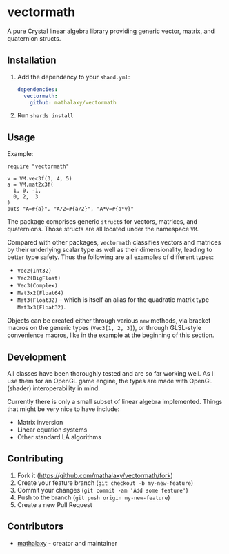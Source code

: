 # vectormath

A pure Crystal linear algebra library providing generic vector, matrix, and quaternion structs.

## Installation

1. Add the dependency to your `shard.yml`:

   ```yaml
   dependencies:
     vectormath:
       github: mathalaxy/vectormath
   ```

2. Run `shards install`

## Usage

Example:

```crystal
require "vectormath"

v = VM.vec3f(3, 4, 5)
a = VM.mat2x3f(
  1, 0, -1,
  0, 2,  3
)
puts "A=#{a}", "A/2=#{a/2}", "A*v=#{a*v}"
```

The package comprises generic `struct`s for vectors, matrices, and quaternions.
Those structs are all located under the namespace `VM`.

Compared with other packages, `vectormath` classifies vectors and matrices by their underlying scalar type as well as their dimensionality, leading to better type safety. Thus the following are all examples of different types:

- `Vec2(Int32)`
- `Vec2(BigFloat)`
- `Vec3(Complex)`
- `Mat3x2(Float64)`
- `Mat3(Float32)` – which is itself an alias for the quadratic matrix type `Mat3x3(Float32)`.

Objects can be created either through various `new` methods, via bracket macros on the generic types (`Vec3[1, 2, 3]`), or through GLSL-style convenience macros, like in the example at the beginning of this section.

## Development

All classes have been thoroughly tested and are so far working well. As I use them for an OpenGL game engine, the types are made with OpenGL (shader) interoperability in mind.

Currently there is only a small subset of linear algebra implemented. Things that might be very nice to have include:

- Matrix inversion
- Linear equation systems
- Other standard LA algorithms

## Contributing

1. Fork it (<https://github.com/mathalaxy/vectormath/fork>)
2. Create your feature branch (`git checkout -b my-new-feature`)
3. Commit your changes (`git commit -am 'Add some feature'`)
4. Push to the branch (`git push origin my-new-feature`)
5. Create a new Pull Request

## Contributors

- [mathalaxy](https://github.com/mathalaxy) - creator and maintainer

